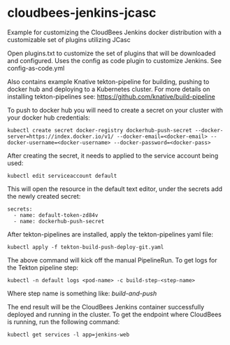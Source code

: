 # cloudbees-jenkins-jcasc

Example for customizing the CloudBees Jenkins docker distribution with a customizable set of plugins utilizing JCasc
  
Open plugins.txt to customize the set of plugins that will be downloaded and configured.  Uses the config as code plugin to customize Jenkins.  See config-as-code.yml

Also contains example Knative tekton-pipeline for building, pushing to docker hub and deploying to a Kubernetes cluster.  For more details on installing tekton-pipelines see: https://github.com/knative/build-pipeline

To push to docker hub you will need to create a secret on your cluster with your docker hub credentials:
```
kubectl create secret docker-registry dockerhub-push-secret --docker-server=https://index.docker.io/v1/ --docker-email=<docker-email> --docker-username=<docker-username> --docker-password=<docker-pass>
```

After creating the secret, it needs to applied to the service account being used:
```
kubectl edit serviceaccount default
```
This will open the resource in the default text editor, under the secrets add the newly created secret:
```
secrets:
  - name: default-token-zd84v
  - name: dockerhub-push-secret
```

After tekton-pipelines are installed, apply the tekton-pipelines yaml file:
```
kubectl apply -f tekton-build-push-deploy-git.yaml
```

The above command will kick off the manual PipelineRun.  To get logs for the Tekton pipeline step:
```
kubectl -n default logs <pod-name> -c build-step-<step-name>
```

Where step name is something like: *build-and-push*

The end result will be the CloudBees Jenkins container successfully deployed and running in the cluster.  To get the endpoint where CloudBees is running, run the following command:

```
kubectl get services -l app=jenkins-web
```
